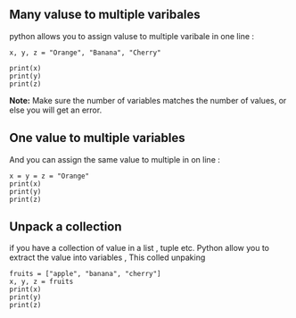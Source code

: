 ## Many valuse to multiple varibales 

python allows you to assign valuse to multiple varibale in one line : 

```
x, y, z = "Orange", "Banana", "Cherry"

print(x)
print(y)
print(z)

```

**Note:** Make sure the number of variables matches the number of values, or else you will get an error.

## One value to multiple variables 

And you can assign the same value to multiple in on line : 

```
x = y = z = "Orange"
print(x)
print(y)
print(z)

```

## Unpack a collection 

if you have a collection of value in a list , tuple etc. Python allow you to extract the value into variables , This colled unpaking 


```
fruits = ["apple", "banana", "cherry"]
x, y, z = fruits
print(x)
print(y)
print(z)

```